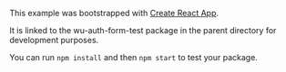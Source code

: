 This example was bootstrapped with [Create React App](https://github.com/facebook/create-react-app).

It is linked to the wu-auth-form-test package in the parent directory for development purposes.

You can run `npm install` and then `npm start` to test your package.

